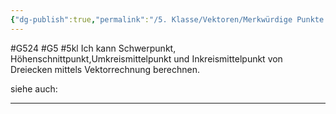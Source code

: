 ```yaml
---
{"dg-publish":true,"permalink":"/5. Klasse/Vektoren/Merkwürdige Punkte im Dreieck mittels Vektoren berechnen./"}
---
```


#G524 #G5 #5kl
Ich kann Schwerpunkt, Höhenschnittpunkt,Umkreismittelpunkt und Inkreismittelpunkt von Dreiecken mittels Vektorrechnung berechnen.

siehe auch:
___


